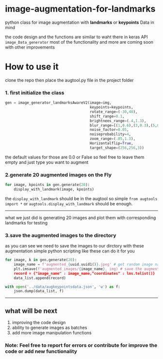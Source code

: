 # image-augmentation-for-landmarks
python class for image augmentation with **landmarks** or **keypoints** Data in mind

the code design and the functions are similar to waht there in keras API `image_Data_generator` 
most of the functionality and more are coming soon with other improvements

# How to use it 
clone the repo then place the augtool.py file in the project folder

### 1. first initialize the class 
```python
gen = image_generator_landmarksAwareV2(image=img,
                                       keypoints=keypoints,
                                       rotate_range=(-30,40),
                                       shift_range=0.1,
                                       brightnees_range=(.4,1.3),
                                       blur_range=[(1,0.6),(3,0.3),(5,0.1)],
                                       noise_factor=0.05,
                                       noiseprobability=4,
                                       zoom_range=(.85,1.3),
                                       Horizontalflip=True,
                                       target_shape=(256,256,3))
```
the default values for those are 0.0 or False so feel free to leave them empty and just type you want to augment 

### 2.generate 20 augmented images on the Fly
```python 
for image, kpoints in gen.generate(20):
    display_with_landmark(image, kpoints)
```

the ``display_with_landmark`` should be in the augtool so simple `from augtools import *`
or `augtools.display_with_landmark` should be enough.
<hr>
what we just did is generating 20 images and plot them with corresponding landmarks for testing

### 3.save the augmented images to the directory
as you can see we need to save the images to our dirctory with these augmentation
simple python scripting like these can do it for you 
```python
for image, k in gen.generate(20):
    image_name = f'augmented_{uuid.uuid1()}.jpeg' # get random image name
    plt.imsave(f'augmented_images/{image_name}, img) # save the augmented image
    record = {"image_name" : image_name,"coordinates" : lms.tolist()}
    data_list.append(record)

with open('../data/augkeypointsdata.json', 'w') as f:
    json.dump(data_list, f)
```
 
<hr> 

## what will be next
1. improving the code design
2. ability to generate images as batches
3. add more image manipulation functions

### Note: Feel free to report for errors or contribute for improve the code or add new functionality

